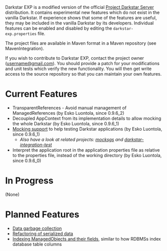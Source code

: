 Darkstar EXP is a modified version of the official [Project Darkstar Server](http://www.projectdarkstar.com/) distribution. It contains experimental new features which do not exist in the vanilla Darkstar. If experience shows that some of the features are useful, they may be included in the vanilla Darkstar by its developers. Individual features can be enabled and disabled by editing the `darkstar-exp.properties` file.

The project files are available in Maven format in a Maven repository (see MavenIntegration).

If you wish to contribute to Darkstar EXP, contact the project owner (username@gmail.com). You should provide a patch for your modifications and unit tests which verify the new functionality. You will then get write access to the source repository so that you can maintain your own features.


# Current Features #

  * TransparentReferences - Avoid manual management of ManagedReferences (by Esko Luontola, since 0.9.6\_2)
  * Decoupled AppContext from its implementation details to allow mocking the whole Darkstar (by Esko Luontola, since 0.9.6\_1)
  * [Mocking support](http://code.google.com/p/darkstar-exp/source/browse/trunk/darkstar-exp-mocks) to help testing Darkstar applications (by Esko Luontola, since 0.9.6\_1)
    * _Also have a look at related projects: [mocksgs](https://mocksgs.dev.java.net/) and [darkstar-integration-test](http://code.google.com/p/darkstar-contrib/wiki/DarkstarIntegrationTest)_
  * Interpret the application root in the application properties file as relative to the properties file, instead of the working directory (by Esko Luontola, since 0.9.6\_0)


# In Progress #

(None)


# Planned Features #

  * [Data garbage collection](http://www.projectdarkstar.com/component/option,com_smf/Itemid,99999999/topic,288.0)
  * [Refactoring of serialized data](http://www.projectdarkstar.com/component/option,com_smf/Itemid,99999999/topic,333.0)
  * [Indexing ManagedObjects and their fields](http://www.projectdarkstar.com/component/option,com_smf/Itemid,120/topic,573.msg3737#msg3737), similar to how RDBMSs index database table columns